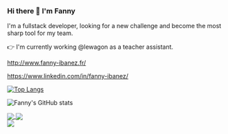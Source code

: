### Hi there 👋 I'm Fanny

I'm a fullstack developer, looking for a new challenge and become the most sharp tool for my team.

👉 I'm currently working @lewagon as a teacher assistant.

http://www.fanny-ibanez.fr/

https://www.linkedin.com/in/fanny-ibanez/

[![Top Langs](https://github-readme-stats.vercel.app/api/top-langs/?username=fannyibz&layout=compact&theme=blueberry)](https://github.com/anuraghazra/github-readme-stats)

![Fanny's GitHub stats](https://github-readme-stats.vercel.app/api?username=fannyibz&theme=blueberry&show_icons=true)

<a href="https://github.com/fannyibz/pong">
  <img align="center" src="https://github-readme-stats.vercel.app/api/pin/?username=fannyibz&repo=pong&theme=blueberry&show_icons=true" />
</a>
<a href="https://github.com/fannyibz/AIR_SUP_O">
  <img align="center" src="https://github-readme-stats.vercel.app/api/pin/?username=fannyibz&repo=AIR_SUP_O&theme=blueberry&show_icons=true" />
</a>
<br>
<a href="https://github.com/fannyibz/fanny-ibanez-website">
  <img align="center" src="https://github-readme-stats.vercel.app/api/pin/?username=fannyibz&repo=fanny-ibanez-website&theme=blueberry&show_icons=true" />
</a>



<!--
**fannyibz/fannyibz** is a ✨ _special_ ✨ repository because its `README.md` (this file) appears on your GitHub profile.


